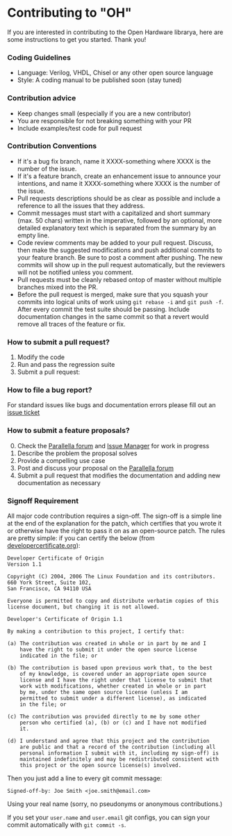 # Contributing to "OH"

If you are interested in contributing to the Open Hardware librarya, here are some instructions to get you started. Thank you!

### Coding Guidelines
* Language: Verilog, VHDL, Chisel or any other open source language
* Style: A coding manual to be published soon (stay tuned)

### Contribution advice
* Keep changes small (especially if you are a new contributor)  
* You are responsible for not breaking something with your PR
* Include examples/test code for pull request

### Contribution Conventions
* If it's a bug fix branch, name it XXXX-something where XXXX is the number of
the issue.
* If it's a feature branch, create an enhancement issue to announce your
  intentions, and name it XXXX-something where XXXX is the number of the issue.
* Pull requests descriptions should be as clear as possible and include a
reference to all the issues that they address. 
* Commit messages must start with a capitalized and short summary (max. 50
chars) written in the imperative, followed by an optional, more detailed
explanatory text which is separated from the summary by an empty line.
* Code review comments may be added to your pull request. Discuss, then make 
the suggested modifications and push additional commits to your feature branch. Be sure to post a comment after pushing. The new commits will show up in the 
pull request automatically, but the reviewers will not be notified unless you
comment.
* Pull requests must be cleanly rebased ontop of master without multiple branches mixed into the PR.
* Before the pull request is merged, make sure that you squash your commits into
logical units of work using `git rebase -i` and `git push -f`. After every
commit the test suite should be passing. Include documentation changes in the
same commit so that a revert would remove all traces of the feature or fix.


### How to submit a pull request?

1. Modify the code
2. Run and pass the regression suite
3. Submit a pull request:
 
### How to file a bug report?
For standard issues like bugs and documentation errors please fill out an [issue ticket](https://github.com/parallella/oh/issues)

### How to submit a feature proposals?

0. Check the [Parallella forum](https://forums.parallella.org/) and [Issue Manager](https://github.com/parallella/oh/issues) for work in progress
1. Describe the problem the proposal solves
2. Provide a compelling use case
3. Post and discuss your proposal on the [Parallella forum](https://forums.parallella.org/)
4. Submit a pull request that modifies the documentation and adding new documentation as necessary

### Signoff Requirement

All major code contribution requires a sign-off. The sign-off is a simple line at the end of the explanation for the patch, which certifies that you wrote it or otherwise have the right to pass it on as an open-source patch.  The rules are pretty simple: if you can certify the below (from
[developercertificate.org](http://developercertificate.org/)):

```
Developer Certificate of Origin
Version 1.1

Copyright (C) 2004, 2006 The Linux Foundation and its contributors.
660 York Street, Suite 102,
San Francisco, CA 94110 USA

Everyone is permitted to copy and distribute verbatim copies of this
license document, but changing it is not allowed.

Developer's Certificate of Origin 1.1

By making a contribution to this project, I certify that:

(a) The contribution was created in whole or in part by me and I
    have the right to submit it under the open source license
    indicated in the file; or

(b) The contribution is based upon previous work that, to the best
    of my knowledge, is covered under an appropriate open source
    license and I have the right under that license to submit that
    work with modifications, whether created in whole or in part
    by me, under the same open source license (unless I am
    permitted to submit under a different license), as indicated
    in the file; or

(c) The contribution was provided directly to me by some other
    person who certified (a), (b) or (c) and I have not modified
    it.

(d) I understand and agree that this project and the contribution
    are public and that a record of the contribution (including all
    personal information I submit with it, including my sign-off) is
    maintained indefinitely and may be redistributed consistent with
    this project or the open source license(s) involved.
```

Then you just add a line to every git commit message:

    Signed-off-by: Joe Smith <joe.smith@email.com>

Using your real name (sorry, no pseudonyms or anonymous contributions.)

If you set your `user.name` and `user.email` git configs, you can sign your
commit automatically with `git commit -s`.
